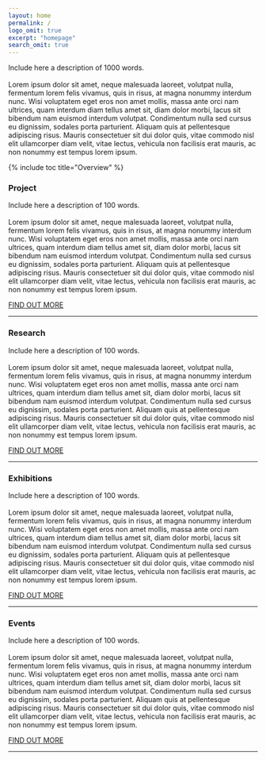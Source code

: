 ```yaml
---
layout: home
permalink: /
logo_omit: true
excerpt: "homepage"
search_omit: true
---
```


Include here a description of 1000 words.<br><br>
Lorem ipsum dolor sit amet, neque malesuada laoreet,
volutpat nulla, fermentum lorem felis vivamus, quis in risus,
at magna nonummy interdum nunc. Wisi voluptatem eget eros non
amet mollis, massa ante orci nam ultrices, quam interdum diam
tellus amet sit, diam dolor morbi, lacus sit bibendum nam
euismod interdum volutpat. Condimentum nulla sed cursus eu
dignissim, sodales porta parturient. Aliquam quis at
pellentesque adipiscing risus. Mauris consectetuer sit dui
dolor quis, vitae commodo nisl elit ullamcorper diam velit,
vitae lectus, vehicula non facilisis erat mauris, ac non
nonummy est tempus lorem ipsum.

<a name="hometoc"></a>
{% include toc title="Overview" %}


### Project
Include here a description of 100 words.<br><br>
Lorem ipsum dolor sit amet, neque malesuada laoreet,
volutpat nulla, fermentum lorem felis vivamus, quis in risus,
at magna nonummy interdum nunc. Wisi voluptatem eget eros non
amet mollis, massa ante orci nam ultrices, quam interdum diam
tellus amet sit, diam dolor morbi, lacus sit bibendum nam
euismod interdum volutpat. Condimentum nulla sed cursus eu
dignissim, sodales porta parturient. Aliquam quis at
pellentesque adipiscing risus. Mauris consectetuer sit dui
dolor quis, vitae commodo nisl elit ullamcorper diam velit,
vitae lectus, vehicula non facilisis erat mauris, ac non
nonummy est tempus lorem ipsum.

<div markdown="0"><a href="{{ site.url }}/pages/about/about" class="btn2">FIND OUT MORE</a></div>
<a href="#hometoc"><i class="fa fa-chevron-up fa-lg fa-pull-right"></i></a> <a href="#top"><i class="fa fa-angle-double-up fa-1x fa-pull-left"></i></a>

<hr>

### Research

Include here a description of 100 words.<br><br>
Lorem ipsum dolor sit amet, neque malesuada laoreet,
volutpat nulla, fermentum lorem felis vivamus, quis in risus,
at magna nonummy interdum nunc. Wisi voluptatem eget eros non
amet mollis, massa ante orci nam ultrices, quam interdum diam
tellus amet sit, diam dolor morbi, lacus sit bibendum nam
euismod interdum volutpat. Condimentum nulla sed cursus eu
dignissim, sodales porta parturient. Aliquam quis at
pellentesque adipiscing risus. Mauris consectetuer sit dui
dolor quis, vitae commodo nisl elit ullamcorper diam velit,
vitae lectus, vehicula non facilisis erat mauris, ac non
nonummy est tempus lorem ipsum.

<div markdown="0"><a href="{{ site.url }}/research" class="btn2">FIND OUT MORE</a></div>
<a href="#hometoc"><i class="fa fa-chevron-up fa-lg fa-pull-right"></i></a> <a href="#top"><i class="fa fa-angle-double-up fa-1x fa-pull-left"></i></a>

<hr>

### Exhibitions
Include here a description of 100 words.<br><br>
Lorem ipsum dolor sit amet, neque malesuada laoreet,
volutpat nulla, fermentum lorem felis vivamus, quis in risus,
at magna nonummy interdum nunc. Wisi voluptatem eget eros non
amet mollis, massa ante orci nam ultrices, quam interdum diam
tellus amet sit, diam dolor morbi, lacus sit bibendum nam
euismod interdum volutpat. Condimentum nulla sed cursus eu
dignissim, sodales porta parturient. Aliquam quis at
pellentesque adipiscing risus. Mauris consectetuer sit dui
dolor quis, vitae commodo nisl elit ullamcorper diam velit,
vitae lectus, vehicula non facilisis erat mauris, ac non
nonummy est tempus lorem ipsum.

<div markdown="0"><a href="{{ site.url }}/exhibits" class="btn2">FIND OUT MORE</a></div>
<a href="#hometoc"><i class="fa fa-chevron-up fa-lg fa-pull-right"></i></a> <a href="#top"><i class="fa fa-angle-double-up fa-1x fa-pull-left"></i></a>

<hr>

### Events
Include here a description of 100 words.<br><br>
Lorem ipsum dolor sit amet, neque malesuada laoreet,
volutpat nulla, fermentum lorem felis vivamus, quis in risus,
at magna nonummy interdum nunc. Wisi voluptatem eget eros non
amet mollis, massa ante orci nam ultrices, quam interdum diam
tellus amet sit, diam dolor morbi, lacus sit bibendum nam
euismod interdum volutpat. Condimentum nulla sed cursus eu
dignissim, sodales porta parturient. Aliquam quis at
pellentesque adipiscing risus. Mauris consectetuer sit dui
dolor quis, vitae commodo nisl elit ullamcorper diam velit,
vitae lectus, vehicula non facilisis erat mauris, ac non
nonummy est tempus lorem ipsum.

<div markdown="0"><a href="{{ site.url }}/events" class="btn2">FIND OUT MORE</a></div>
<a href="#hometoc"><i class="fa fa-chevron-up fa-lg fa-pull-right"></i></a> <a href="#top"><i class="fa fa-angle-double-up fa-1x fa-pull-left"></i></a>

<hr>

